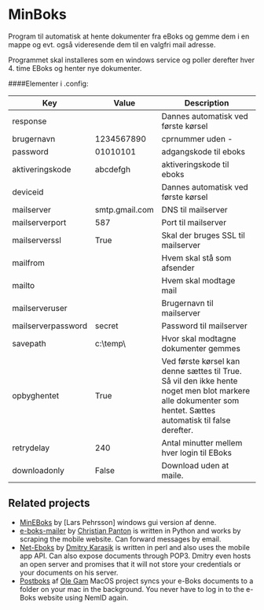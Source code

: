 # MinBoks
Program til automatisk at hente dokumenter fra eBoks og gemme dem i en mappe og evt. også videresende dem til en valgfri mail adresse.

Programmet skal installeres som en windows service og poller derefter hver 4. time EBoks og henter nye dokumenter. 

####Elementer i .config:

Key      | Value | Description
-------- | ----- | -------------
response | | Dannes automatisk ved første kørsel
brugernavn | 1234567890 | cprnummer uden -
password | 01010101 | adgangskode til eboks
aktiveringskode | abcdefgh | aktiveringskode til eboks
deviceid |  | Dannes automatisk ved første kørsel
mailserver | smtp.gmail.com | DNS til mailserver
mailserverport | 587 | Port til mailserver
mailserverssl | True | Skal der bruges SSL til mailserver
mailfrom | <din email> | Hvem skal stå som afsender
mailto | <din email>  | Hvem skal modtage mail
mailserveruser | <din email> | Brugernavn til mailserver
mailserverpassword | secret | Password til mailserver
savepath | c:\temp\ | Hvor skal modtagne dokumenter gemmes
opbyghentet | True | Ved første kørsel kan denne sættes til True. Så vil den ikke hente noget men blot markere alle dokumenter som hentet. Sættes automatisk til false derefter.
retrydelay | 240 | Antal minutter mellem hver login til EBoks
downloadonly | False | Download uden at maile.


## Related projects

- [MinEBoks](https://github.com/larspehrsson/MinEBoks) by [Lars Pehrsson] windows gui version af denne.
- [e-boks-mailer](https://github.com/christianpanton/eboks-mailer) by [Christian Panton](https://twitter.com/christianpanton) is written in Python and works by scraping the mobile website. Can forward messages by email.
- [Net-Eboks](https://github.com/dk/Net-Eboks) by [Dmitry Karasik](https://twitter.com/dmitrykarasik) is written in perl and also uses the mobile app API. Can also expose documents through POP3. Dmitry even hosts an open server and promises that it will not store your credentials or your documents on his server.
- [Postboks](https://github.com/olegam/Postboks) af [Ole Gam](https://twitter.com/olegam) MacOS project syncs your e-Boks documents to a folder on your mac in the background. You never have to log in to the e-Boks website using NemID again.
